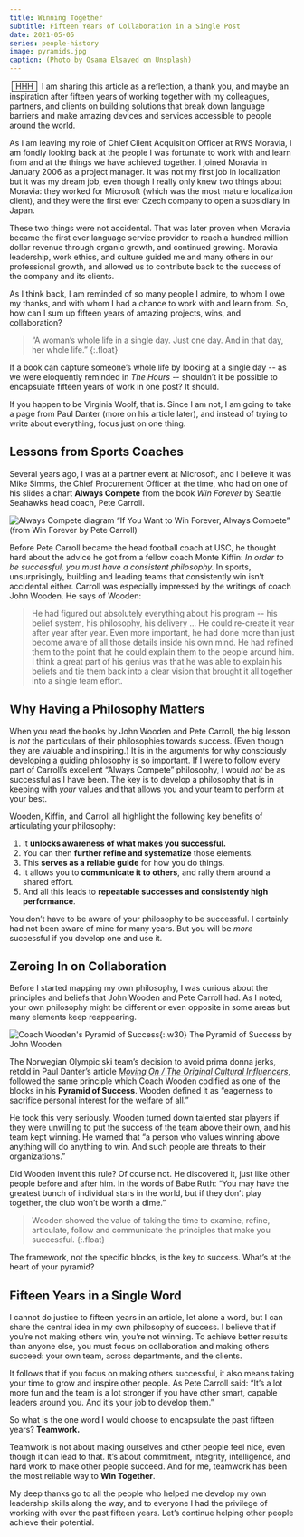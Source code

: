 ```yaml
---
title: Winning Together
subtitle: Fifteen Years of Collaboration in a Single Post
date: 2021-05-05
series: people-history
image: pyramids.jpg
caption: (Photo by Osama Elsayed on Unsplash)
---
```


<a href="https://authograph.com/view?r=y3FWn569F3" title="Authograph details" style="display: inline-block; text-decoration: none; user-select: none; border: 1.5px solid currentcolor; padding: 0 .4em; margin: 0 .3em;">HHH</a> I am sharing this article as a reflection, a thank you, and maybe an inspiration after fifteen years of working together with my colleagues, partners, and clients on building solutions that break down language barriers and make amazing devices and services accessible to people around the world.

As I am leaving my role of Chief Client Acquisition Officer at RWS Moravia, I am fondly looking back at the people I was fortunate to work with and learn from and at the things we have achieved together. I joined Moravia in January 2006 as a project manager. It was not my first job in localization but it was my dream job, even though I really only knew two things about Moravia: they worked for Microsoft (which was the most mature localization client), and they were the first ever Czech company to open a subsidiary in Japan.

These two things were not accidental. That was later proven when Moravia became the first ever language service provider to reach a hundred million dollar revenue through organic growth, and continued growing. Moravia leadership, work ethics, and culture guided me and many others in our professional growth, and allowed us to contribute back to the success of the company and its clients.

As I think back, I am reminded of so many people I admire, to whom I owe my thanks, and with whom I had a chance to work with and learn from. So, how can I sum up fifteen years of amazing projects, wins, and collaboration?

> “A woman’s whole life in a single day. Just one day. And in that day, her whole life.”
{:.float}

If a book can capture someone’s whole life by looking at a single day -- as we were eloquently reminded in _The Hours_ -- shouldn’t it be possible to encapsulate fifteen years of work in one post? It should.

If you happen to be Virginia Woolf, that is. Since I am not, I am going to take a page from Paul Danter (more on his article later), and instead of trying to write about everything, focus just on one thing.

## Lessons from Sports Coaches

Several years ago, I was at a partner event at Microsoft, and I believe it was Mike Simms, the Chief Procurement Officer at the time, who had on one of his slides a chart **Always Compete** from the book _Win Forever_ by Seattle Seahawks head coach, Pete Carroll.

![Always Compete diagram](/img/Always-Compete.png)
“If You Want to Win Forever, Always Compete” (from Win Forever by Pete Carroll)

Before Pete Carroll became the head football coach at USC, he thought hard about the advice he got from a fellow coach Monte Kiffin: _In order to be successful, you must have a consistent philosophy._ In sports, unsurprisingly, building and leading teams that consistently win isn’t accidental either. Carroll was especially impressed by the writings of coach John Wooden. He says of Wooden:

> He had figured out absolutely everything about his program -- his belief system, his philosophy, his delivery … He could re-create it year after year after year. Even more important, he had done more than just become aware of all those details inside his own mind. He had refined them to the point that he could explain them to the people around him. I think a great part of his genius was that he was able to explain his beliefs and tie them back into a clear vision that brought it all together into a single team effort.

## Why Having a Philosophy Matters

When you read the books by John Wooden and Pete Carroll, the big lesson is _not_ the particulars of their philosophies towards success. (Even though they are valuable and inspiring.) It is in the arguments for why consciously developing a guiding philosophy is so important. If I were to follow every part of Carroll’s excellent “Always Compete” philosophy, I would _not_ be as successful as I have been. The key is to develop a philosophy that is in keeping with _your_ values and that allows you and your team to perform at your best.

Wooden, Kiffin, and Carroll all highlight the following key benefits of articulating your philosophy:

1.  It **unlocks awareness of what makes you successful.**
2.  You can then **further refine and systematize** those elements.
3.  This **serves as a reliable guide** for how you do things.
4.  It allows you to **communicate it to others**, and rally them around a shared effort.
5.  And all this leads to **repeatable successes and consistently high performance**.

You don’t have to be aware of your philosophy to be successful. I certainly had not been aware of mine for many years. But you will be _more_ successful if you develop one and use it.

## Zeroing In on Collaboration

Before I started mapping my own philosophy, I was curious about the principles and beliefs that John Wooden and Pete Carroll had. As I noted, your own philosophy might be different or even opposite in some areas but many elements keep reappearing.

![Coach Wooden's Pyramid of Success](../img/Pyramid-of-Success.png){:.w30}
The Pyramid of Success by John Wooden

The Norwegian Olympic ski team’s decision to avoid prima donna jerks, retold in Paul Danter’s article [_Moving On / The Original Cultural Influencers_](https://pauldanter.com/moving-on-the-original-cultural-influencers-b513f7e2458), followed the same principle which Coach Wooden codified as one of the blocks in his **Pyramid of Success**. Wooden defined it as “eagerness to sacrifice personal interest for the welfare of all.”

He took this very seriously. Wooden turned down talented star players if they were unwilling to put the success of the team above their own, and his team kept winning. He warned that “a person who values winning above anything will do anything to win. And such people are threats to their organizations.”

Did Wooden invent this rule? Of course not. He discovered it, just like other people before and after him. In the words of Babe Ruth: “You may have the greatest bunch of individual stars in the world, but if they don’t play together, the club won’t be worth a dime.”

> Wooden showed the value of taking the time to examine, refine, articulate, follow and communicate the principles that make you successful.
{:.float}

The framework, not the specific blocks, is the key to success. What’s at the heart of your pyramid?

## Fifteen Years in a Single Word

I cannot do justice to fifteen years in an article, let alone a word, but I can share the central idea in my own philosophy of success. I believe that if you’re not making others win, you’re not winning. To achieve better results than anyone else, you must focus on collaboration and making others succeed: your own team, across departments, and the clients.

It follows that if you focus on making others successful, it also means taking your time to grow and inspire other people. As Pete Carroll said: “It’s a lot more fun and the team is a lot stronger if you have other smart, capable leaders around you. And it’s your job to develop them.”

So what is the one word I would choose to encapsulate the past fifteen years? **Teamwork.**

Teamwork is not about making ourselves and other people feel nice, even though it can lead to that. It’s about commitment, integrity, intelligence, and hard work to make other people succeed. And for me, teamwork has been the most reliable way to **Win Together**.

My deep thanks go to all the people who helped me develop my own leadership skills along the way, and to everyone I had the privilege of working with over the past fifteen years. Let’s continue helping other people achieve their potential.
